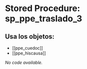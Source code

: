 # Stored Procedure: sp_ppe_traslado_3

## Usa los objetos:
- [[ppe_cuedoc]]
- [[ppe_hiscausa]]

*No code available.*
